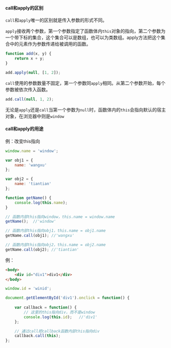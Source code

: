 #### call和apply的区别

`call`和`apply`唯一的区别就是传入参数的形式不同。

`apply`接收两个参数，第一个参数指定了函数体内`this`对象的指向，第二个参数为一个带下标的集合，这个集合可以是数组，也可以为类数组。apply方法把这个集合中的元素作为参数传递给被调用的函数。

```javascript
function add(x, y) {
    return x + y;
}

add.apply(null, [1, 2]);
```

`call`使用的参数数量不固定，第一个参数同`apply`相同。从第二个参数开始，每个参数被依次传入函数。

```javascript
add.call(null, 1, 2);
```

无论是`apply`还是`call`当第一个参数为`null`时，函数体内的`this`会指向默认的宿主对象，在浏览器中则是`window`

#### call和apply的用途

例：改变this指向

```javascript
window.name = 'window';

var obj1 = {
    name: 'wangxu'
};

var obj2 = {
    name: 'tiantian'
};

function getName() {
    console.log(this.name);
}

// 函数内部this指向window，this.name = window.name
getName();  //'window'

// 函数内部this指向obj1，this.name = obj1.name
getName.call(obj1); //'wangxu'

// 函数内部this指向obj2，this.name = obj2.name
getName.call(obj2); //'tiantian'
```

例：

```html
<body>
    <div id="div1">div1</div>
</body>
```

```javascript
window.id = 'winid';

document.getElementById('div1').onclick = function() {
    
    var callback = function() {
        // 这里的this指向div，而不是window
        console.log(this.id);   //'div1'
    };

    // 通过call把callback函数内部this指向div
    callback.call(this);
};
```

